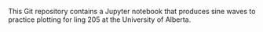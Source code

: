 This Git repository contains a Jupyter notebook that produces sine waves to practice plotting for ling 205 at the University of Alberta.
